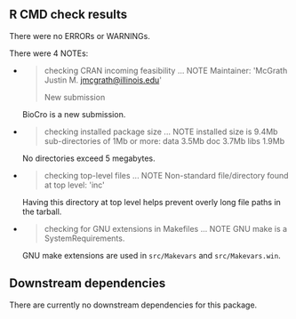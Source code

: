 ## R CMD check results
There were no ERRORs or WARNINGs.

There were 4 NOTEs:

- > checking CRAN incoming feasibility ... NOTE
  > Maintainer: 'McGrath Justin M. <jmcgrath@illinois.edu>'
  >
  > New submission

  BioCro is a new submission.

- > checking installed package size ... NOTE
  > installed size is  9.4Mb
  > sub-directories of 1Mb or more:
  >   data   3.5Mb
  >   doc    3.7Mb
  >   libs   1.9Mb

  No directories exceed 5 megabytes.

- > checking top-level files ... NOTE
  > Non-standard file/directory found at top level:
  >   'inc'

  Having this directory at top level helps prevent overly long file paths in the
  tarball.

- > checking for GNU extensions in Makefiles ... NOTE
  > GNU make is a SystemRequirements.

  GNU make extensions are used in `src/Makevars` and `src/Makevars.win`.

## Downstream dependencies
There are currently no downstream dependencies for this package.
